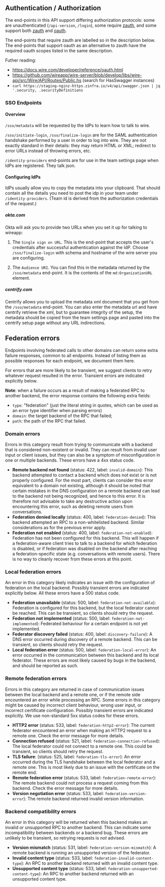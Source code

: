 ## Authentication / Authorization

The end-points in this API support differing authorization protocols:
some are unauthenticated (`/api-version`, `/login`), some require
[zauth](), and some support both [zauth]() and [oauth]().

The end-points that require zauth are labelled so in the description
below.  The end-points that support oauth as an alternative to zauth
have the required oauth scopes listed in the same description.

Futher reading:
- https://docs.wire.com/developer/reference/oauth.html
- https://github.com/wireapp/wire-server/blob/develop/libs/wire-api/src/Wire/API/Routes/Public.hs (search for HasSwagger instances)
- `curl https://staging-nginz-https.zinfra.io/v4/api/swagger.json | jq '.security, .securityDefinitions`

### SSO Endpoints

#### Overview

`/sso/metadata` will be requested by the IdPs to learn how to talk to wire.

`/sso/initiate-login`, `/sso/finalize-login` are for the SAML authentication handshake performed by a user in order to log into wire.  They are not exactly standard in their details: they may return HTML or XML; redirect to error URLs instead of throwing errors, etc.

`/identity-providers` end-points are for use in the team settings page when IdPs are registered.  They talk json.


#### Configuring IdPs

IdPs usually allow you to copy the metadata into your clipboard.  That should contain all the details you need to post the idp in your team under `/identity-providers`.  (Team id is derived from the authorization credentials of the request.)

##### okta.com

Okta will ask you to provide two URLs when you set it up for talking to wireapp:

1. The `Single sign on URL`.  This is the end-point that accepts the user's credentials after successful authentication against the IdP.  Choose `/sso/finalize-login` with schema and hostname of the wire server you are configuring.

2. The `Audience URI`.  You can find this in the metadata returned by the `/sso/metadata` end-point.  It is the contents of the `md:OrganizationURL` element.

##### centrify.com

Centrify allows you to upload the metadata xml document that you get from the `/sso/metadata` end-point.  You can also enter the metadata url and have centrify retrieve the xml, but to guarantee integrity of the setup, the metadata should be copied from the team settings page and pasted into the centrify setup page without any URL indirections.

## Federation errors

Endpoints involving federated calls to other domains can return some extra failure responses, common to all endpoints. Instead of listing them as possible responses for each endpoint, we document them here.

For errors that are more likely to be transient, we suggest clients to retry whatever request resulted in the error. Transient errors are indicated explicitly below.

**Note**: when a failure occurs as a result of making a federated RPC to another backend, the error response contains the following extra fields:

 - `type`: "federation" (just the literal string in quotes, which can be used as an error type identifier when parsing errors)
 - `domain`: the target backend of the RPC that failed;
 - `path`: the path of the RPC that failed.

### Domain errors

Errors in this category result from trying to communicate with a backend that is considered non-existent or invalid. They can result from invalid user input or client issues, but they can also be a symptom of misconfiguration in one or multiple backends. These errors have a 4xx status code.

 - **Remote backend not found** (status: 422, label: `invalid-domain`): This backend attempted to contact a backend which does not exist or is not properly configured. For the most part, clients can consider this error equivalent to a domain not existing, although it should be noted that certain mistakes in the DNS configuration on a remote backend can lead to the backend not being recognized, and hence to this error. It is therefore not advisable to take any destructive action upon encountering this error, such as deleting remote users from conversations.
 - **Federation denied locally** (status: 400, label: `federation-denied`): This backend attempted an RPC to a non-whitelisted backend. Similar considerations as for the previous error apply.
 - **Federation not enabled** (status: 400, label: `federation-not-enabled`): Federation has not been configured for this backend. This will happen if a federation-aware client tries to talk to a backend for which federation is disabled, or if federation was disabled on the backend after reaching a federation-specific state (e.g. conversations with remote users). There is no way to cleanly recover from these errors at this point.

### Local federation errors

An error in this category likely indicates an issue with the configuration of federation on the local backend. Possibly transient errors are indicated explicitly below. All these errors have a 500 status code.

 - **Federation unavailable** (status: 500, label: `federation-not-available`): Federation is configured for this backend, but the local federator cannot be reached. This can be transient, so clients should retry the request.
 - **Federation not implemented** (status: 500, label: `federation-not-implemented`): Federated behaviour for a certain endpoint is not yet implemented.
 - **Federator discovery failed** (status: 400, label: `discovery-failure`): A DNS error occurred during discovery of a remote backend. This can be transient, so clients should retry the request.
 - **Local federation error** (status: 500, label: `federation-local-error`): An error occurred in the communication between this backend and its local federator. These errors are most likely caused by bugs in the backend, and should be reported as such.

### Remote federation errors

Errors in this category are returned in case of communication issues between the local backend and a remote one, or if the remote side encountered an error while processing an RPC. Some errors in this category might be caused by incorrect client behaviour, wrong user input, or incorrect certificate configuration. Possibly transient errors are indicated explicitly. We use non-standard 5xx status codes for these errors.

 - **HTTP2 error** (status: 533, label: `federation-http2-error`): The current federator encountered an error when making an HTTP2 request to a remote one.  Check the error message for more details.
 - **Connection refused** (status: 521, label: `federation-connection-refused`): The local federator could not connect to a remote one. This could be transient, so clients should retry the request.
 - **TLS failure**: (status: 525, label: `federation-tls-error`): An error occurred during the TLS handshake between the local federator and a remote one. This is most likely due to an issue with the certificate on the remote end.
 - **Remote federation error** (status: 533, label: `federation-remote-error`): The remote backend could not process a request coming from this backend. Check the error message for more details.
 - **Version negotiation error** (status: 533, label: `federation-version-error`): The remote backend returned invalid version information.

### Backend compatibility errors

An error in this category will be returned when this backend makes an invalid or unsupported RPC to another backend. This can indicate some incompatibility between backends or a backend bug. These errors are unlikely to be transient, so retrying requests is *not* advised.

 - **Version mismatch** (status: 531, label: `federation-version-mismatch`): A remote backend is running an unsupported version of the federator.
 - **Invalid content type** (status: 533, label: `federation-invalid-content-type`): An RPC to another backend returned with an invalid content type.
 - **Unsupported content type** (status: 533, label: `federation-unsupported-content-type`): An RPC to another backend returned with an unsupported content type.
